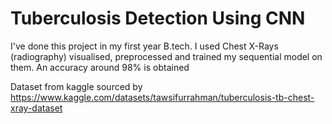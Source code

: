 # Tuberculosis Detection Using CNN
 
I've done this project in my first year B.tech. I used Chest X-Rays (radiography) visualised, preprocessed and trained my sequential model on them. An accuracy around 98% is obtained

Dataset from kaggle sourced by https://www.kaggle.com/datasets/tawsifurrahman/tuberculosis-tb-chest-xray-dataset
